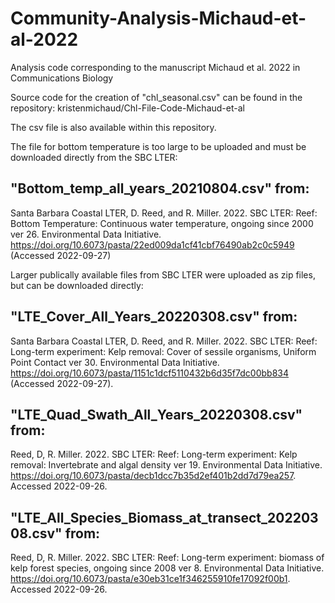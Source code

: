 # Community-Analysis-Michaud-et-al-2022
Analysis code corresponding to the manuscript Michaud et al. 2022 in Communications Biology 

Source code for the creation of "chl_seasonal.csv" can be found in the repository: kristenmichaud/Chl-File-Code-Michaud-et-al

The csv file is also available within this repository.

The file for bottom temperature is too large to be uploaded and must be downloaded directly from the SBC LTER:
## "Bottom_temp_all_years_20210804.csv" from:
Santa Barbara Coastal LTER, D. Reed, and R. Miller. 2022. SBC LTER: Reef: Bottom Temperature: Continuous water temperature, ongoing since 2000 ver 26. Environmental Data Initiative. https://doi.org/10.6073/pasta/22ed009da1cf41cbf76490ab2c0c5949 (Accessed 2022-09-27)

Larger publically available files from SBC LTER were uploaded as zip files, but can be downloaded directly:

## "LTE_Cover_All_Years_20220308.csv" from:
Santa Barbara Coastal LTER, D. Reed, and R. Miller. 2022. SBC LTER: Reef: Long-term experiment: Kelp removal: Cover of sessile organisms, Uniform Point Contact ver 30. Environmental Data Initiative. https://doi.org/10.6073/pasta/1151c1dcf5110432b6d35f7dc00bb834 (Accessed 2022-09-27).

## "LTE_Quad_Swath_All_Years_20220308.csv" from:
Reed, D, R. Miller. 2022. SBC LTER: Reef: Long-term experiment: Kelp removal: Invertebrate and algal density ver 19. Environmental Data Initiative. https://doi.org/10.6073/pasta/decb1dcc7b35d2ef401b2dd7d79ea257. Accessed 2022-09-26.

## "LTE_All_Species_Biomass_at_transect_20220308.csv" from:
Reed, D, R. Miller. 2022. SBC LTER: Reef: Long-term experiment: biomass of kelp forest species, ongoing since 2008 ver 8. Environmental Data Initiative. https://doi.org/10.6073/pasta/e30eb31ce1f346255910fe17092f00b1. Accessed 2022-09-26.
